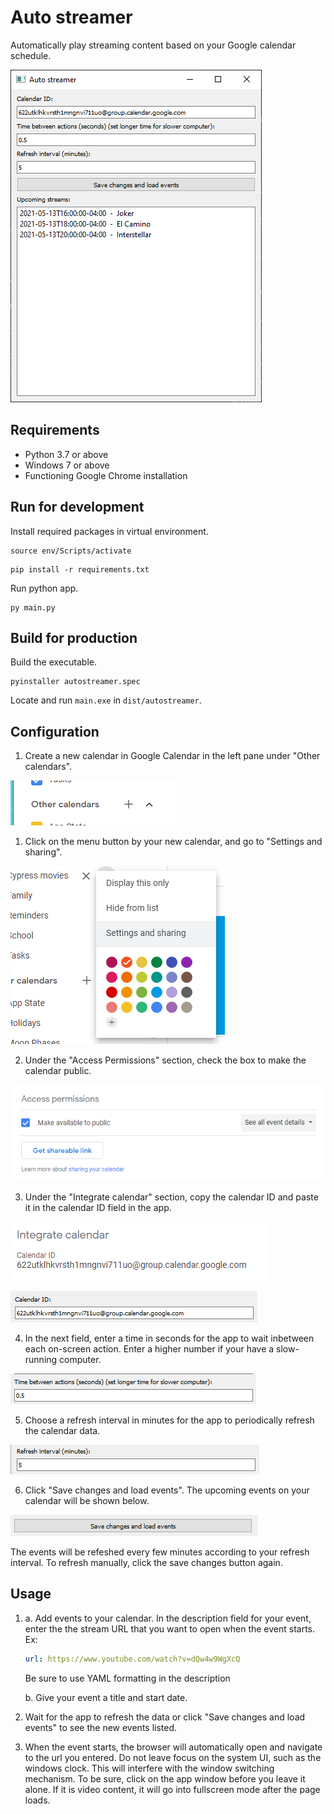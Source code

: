# Auto streamer

Automatically play streaming content based on your Google calendar schedule.

![Screenshot of app](img/screenshot.png)

## Requirements
- Python 3.7 or above
- Windows 7 or above
- Functioning Google Chrome installation

## Run for development

Install required packages in virtual environment.
```shell
source env/Scripts/activate
```
```shell
pip install -r requirements.txt
```

Run python app.
```
py main.py
```

## Build for production

Build the executable.
```shell
pyinstaller autostreamer.spec
```

Locate and run `main.exe` in `dist/autostreamer`.

## Configuration

1. Create a new calendar in Google Calendar in the left pane under "Other calendars".
   
![Add calendar](img/add.png)
   
1. Click on the menu button by your new calendar, and go to "Settings and sharing".
   
![Settings and sharing](img/settings.png)
   
2. Under the "Access Permissions" section, check the box to make the calendar public.

![Access permissino](img/permissions.png)
   
3. Under the "Integrate calendar" section, copy the calendar ID and paste it in the calendar ID field in the app.
   
![Calendar ID](img/id.png)

![Calendar ID](img/app_id.png)
   
4. In the next field, enter a time in seconds for the app to wait inbetween each on-screen action. Enter a higher number if your have a slow-running computer.
   
![Calendar ID](img/time.png)
   
5. Choose a refresh interval in minutes for the app to periodically refresh the calendar data.
   
![Time between actions](img/interval.png)
   
6. Click "Save changes and load events". The upcoming events on your calendar will be shown below.
   
![Save changes and load events](img/save.png)
   
The events will be refeshed every few minutes according to your refresh interval. To refresh manually, click the save changes button again.

## Usage

1. 
   a. Add events to your calendar. In the description field for your event, enter the the stream URL that you want to open when the event starts. Ex:
   
    ```yaml
    url: https://www.youtube.com/watch?v=dQw4w9WgXcQ
    ```
    Be sure to use YAML formatting in the description
    
    b. Give your event a title and start date.

2. Wait for the app to refresh the data or click "Save changes and load events" to see the new events listed.

3. When the event starts, the browser will automatically open and navigate to the url you entered. Do not leave focus on the system UI, such as the windows clock. This will interfere with the window switching mechanism. To be sure, click on the app window before you leave it alone. If it is video content, it will go into fullscreen mode after the page loads.